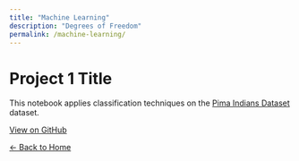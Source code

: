 ```yaml
---
title: "Machine Learning"
description: "Degrees of Freedom"
permalink: /machine-learning/
---
```


# Project 1 Title

This notebook applies classification techniques on the [Pima Indians Dataset](https://archive.ics.uci.edu/dataset/34/diabetes) dataset.

[View on GitHub](https://github.com/MarkThackham/MarkThackham.github.io/blob/main/Portfolio/01%20Code%20Base/01%20Code%20Base.ipynb)

[← Back to Home](/)